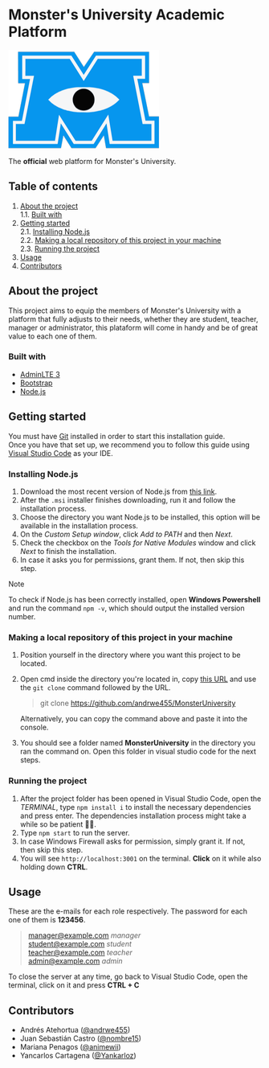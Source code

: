 # Monster's University Academic Platform

![logo](Frontend/views/img/MUlogo.png)

The **official** web platform for Monster's University.  

## Table of contents

1. [About the project](#about-the-project)  
   1.1. [Built with](#built-with)
2. [Getting started](#getting-started)  
  2.1. [Installing Node.js](#installing-nodejs)  
  2.2. [Making a local repository of this project in your machine](#making-a-local-repository-of-this-project-in-your-machine)  
  2.3. [Running the project](#running-the-project)
3. [Usage](#usage)
4. [Contributors](#contributors)

## About the project

This project aims to equip the members of Monster's University with a platform that fully adjusts to their needs, whether they are student, teacher, manager or administrator, this plataform will come in handy and be of great value to each one of them.

### Built with
* [AdminLTE 3](https://adminlte.io/themes/v3/)
* [Bootstrap](https://getbootstrap.com/) 
* [Node.js](https://nodejs.org/en)

## Getting started

You must have [Git](https://git-scm.com/book/en/v2/Getting-Started-Installing-Git) installed in order to start this installation guide.  
Once you have that set up, we recommend you to follow this guide using [Visual Studio Code](https://code.visualstudio.com/) as your IDE.

### Installing Node.js 
1. Download the most recent version of Node.js from [this link](https://nodejs.org/en/download/prebuilt-installer).
2. After the `.msi` installer finishes downloading, run it and follow the installation process.
3. Choose the directory you want Node.js to be installed, this option will be available in the installation process.
4. On the *Custom Setup window*, click *Add to PATH* and then *Next*.
5. Check the checkbox on the *Tools for Native Modules* window and click *Next* to finish the installation.
6. In case it asks you for permissions, grant them. If not, then skip this step.

>[!NOTE]  
>To check if Node.js has been correctly installed, open **Windows Powershell** and run the command `npm -v`, which should output the installed version number.

### Making a local repository of this project in your machine
1. Position yourself in the directory where you want this project to be located.
2. Open cmd inside the directory you're located in, copy [this URL](https://github.com/andrwe455/MonsterUniversity) and use the `git clone` command followed by the URL.   
    > git clone https://github.com/andrwe455/MonsterUniversity  

    Alternatively, you can copy the command above and paste it into the console. 
3. You should see a folder named **MonsterUniversity** in the directory you ran the command on. Open this folder in visual studio code for the next steps.

### Running the project
1. After the project folder has been opened in Visual Studio Code, open the *TERMINAL*, type `npm install i` to install the necessary dependencies and press enter. The dependencies installation process might take a while so be patient 🧘‍♂️.
2. Type `npm start` to run the server.
3. In case Windows Firewall asks for permission, simply grant it. If not, then skip this step. 
4. You will see `http://localhost:3001` on the terminal. **Click** on it while also holding down **CTRL**.

## Usage
These are the e-mails for each role respectively. The password for each one of them is **123456**.

>manager@example.com *manager*   
student@example.com *student*  
teacher@example.com *teacher*  
admin@example.com *admin*

To close the server at any time, go back to Visual Studio Code, open the terminal, click on it and press **CTRL + C**

## Contributors
- Andrés Atehortua ([@andrwe455](https://github.com/andrwe455))
- Juan Sebastián Castro ([@nombre15](https://github.com/nombre15))
- Mariana Penagos ([@animewii](https://github.com/animewii))
- Yancarlos Cartagena ([@Yankarloz](https://github.com/Yankarloz))

